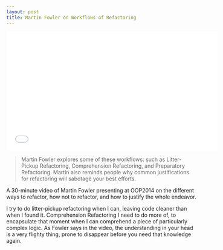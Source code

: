 ```yaml
---
layout: post
title: Martin Fowler on Workflows of Refactoring
---
```


<iframe width="560" height="315" src="//www.youtube-nocookie.com/embed/vqEg37e4Mkw" frameborder="0" allowfullscreen></iframe>

>Martin Fowler explores some of these workflows: such as Litter-Pickup Refactoring, Comprehension Refactoring, and Preparatory Refactoring. Martin also reminds people why common justifications for refactoring will sabotage your best efforts.

A 30-minute video of Martin Fowler presenting at OOP2014 on the different ways to refactor, how not to refactor, and how to justify the whole endeavor.

I try to do litter-pickup refactoring when I can, leaving code cleaner than when I found it. Comprehension Refactoring I need to do more of, to encapsulate that moment when I can comprehend a piece of particularly complex logic. As Fowler says in the video, the understanding in your head is a very flighty thing, prone to disappear before you need that knowledge again.